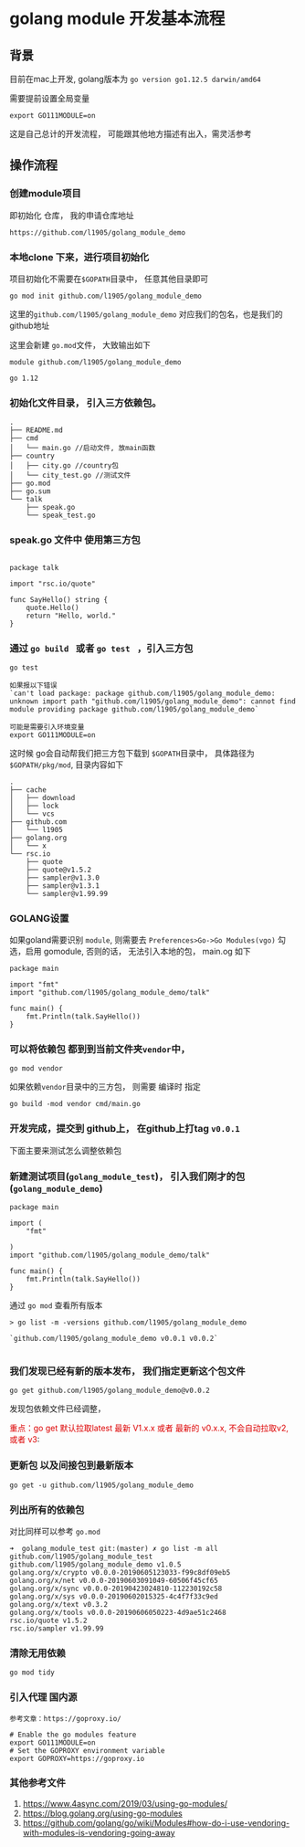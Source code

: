 # golang module 开发基本流程


## 背景

目前在mac上开发, golang版本为 `go version go1.12.5 darwin/amd64`

需要提前设置全局变量

```
export GO111MODULE=on
```

这是自己总计的开发流程， 可能跟其他地方描述有出入，需灵活参考


## 操作流程

### 创建module项目

即初始化 仓库， 我的申请仓库地址

`https://github.com/l1905/golang_module_demo`


### 本地clone 下来，进行项目初始化

项目初始化不需要在`$GOPATH`目录中， 任意其他目录即可

```
go mod init github.com/l1905/golang_module_demo
```
这里的`github.com/l1905/golang_module_demo` 对应我们的包名，也是我们的github地址

这里会新建 `go.mod`文件，  大致输出如下

```
module github.com/l1905/golang_module_demo

go 1.12
```

### 初始化文件目录， 引入三方依赖包。


```
.
├── README.md
├── cmd
│   └── main.go //启动文件, 放main函数
├── country
│   ├── city.go //country包
│   └── city_test.go //测试文件
├── go.mod
├── go.sum
└── talk
    ├── speak.go
    └── speak_test.go
```

### speak.go 文件中 使用第三方包

```

package talk

import "rsc.io/quote"

func SayHello() string {
	quote.Hello()
	return "Hello, world."
}

```

### 通过 `go build ` 或者 `go test ` ，引入三方包 

```
go test

如果报以下错误
`can't load package: package github.com/l1905/golang_module_demo: unknown import path "github.com/l1905/golang_module_demo": cannot find module providing package github.com/l1905/golang_module_demo`

可能是需要引入环境变量 
export GO111MODULE=on
```

这时候 go会自动帮我们把三方包下载到 `$GOPATH`目录中， 具体路径为 ` $GOPATH/pkg/mod`, 目录内容如下

```
.
├── cache
│   ├── download
│   ├── lock
│   └── vcs
├── github.com
│   └── l1905
├── golang.org
│   └── x
└── rsc.io
    ├── quote
    ├── quote@v1.5.2
    ├── sampler@v1.3.0
    ├── sampler@v1.3.1
    └── sampler@v1.99.99
```

### GOLANG设置

如果goland需要识别 `module`,  则需要去 `Preferences>Go->Go Modules(vgo)` 勾选，启用 gomodule, 否则的话， 无法引入本地的包， main.og 如下

```
package main

import "fmt"
import "github.com/l1905/golang_module_demo/talk"

func main() {
	fmt.Println(talk.SayHello())
}

```

### 可以将依赖包 都到到当前文件夹`vendor`中，

```
go mod vendor
```

如果依赖`vendor`目录中的三方包， 则需要 编译时 指定

```
go build -mod vendor cmd/main.go
```



### 开发完成，提交到 github上， 在github上打tag `v0.0.1`

下面主要来测试怎么调整依赖包



### 新建测试项目(`golang_module_test`)， 引入我们刚才的包(`golang_module_demo`)

```
package main

import (
	"fmt"

)
import "github.com/l1905/golang_module_demo/talk"

func main() {
	fmt.Println(talk.SayHello())
}
```


通过 `go mod` 查看所有版本

```
> go list -m -versions github.com/l1905/golang_module_demo

`github.com/l1905/golang_module_demo v0.0.1 v0.0.2` 


```

### 我们发现已经有新的版本发布， 我们指定更新这个包文件

```
go get github.com/l1905/golang_module_demo@v0.0.2
```

发现包依赖文件已经调整，

<font color="#dd0000">重点：go get 默认拉取latest 最新 V1.x.x 或者 最新的 v0.x.x, 不会自动拉取v2, 或者 v3</font>: 

### 更新包 以及间接包到最新版本

```
go get -u github.com/l1905/golang_module_demo
```


### 列出所有的依赖包

对比同样可以参考 `go.mod`

```
➜  golang_module_test git:(master) ✗ go list -m all
github.com/l1905/golang_module_test
github.com/l1905/golang_module_demo v1.0.5
golang.org/x/crypto v0.0.0-20190605123033-f99c8df09eb5
golang.org/x/net v0.0.0-20190603091049-60506f45cf65
golang.org/x/sync v0.0.0-20190423024810-112230192c58
golang.org/x/sys v0.0.0-20190602015325-4c4f7f33c9ed
golang.org/x/text v0.3.2
golang.org/x/tools v0.0.0-20190606050223-4d9ae51c2468
rsc.io/quote v1.5.2
rsc.io/sampler v1.99.99
```
### 清除无用依赖

```
go mod tidy
```

### 引入代理 国内源

```
参考文章：https://goproxy.io/

# Enable the go modules feature
export GO111MODULE=on
# Set the GOPROXY environment variable
export GOPROXY=https://goproxy.io

```

### 其他参考文件

1. https://www.4async.com/2019/03/using-go-modules/
2. https://blog.golang.org/using-go-modules
3. https://github.com/golang/go/wiki/Modules#how-do-i-use-vendoring-with-modules-is-vendoring-going-away






